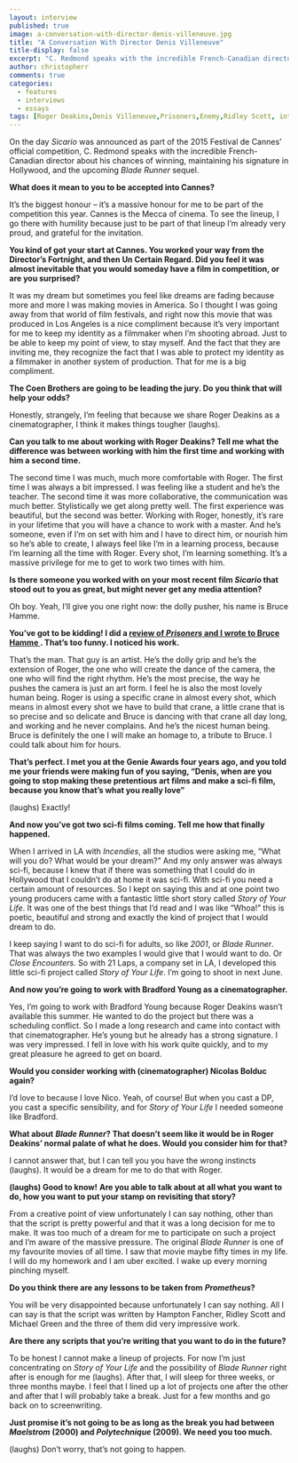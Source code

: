 ```yaml
---
layout: interview
published: true
image: a-conversation-with-director-denis-villeneuve.jpg
title: "A Conversation With Director Denis Villeneuve"
title-display: false
excerpt: "C. Redmond speaks with the incredible French-Canadian director about his chances of winning, maintaining his signature in Hollywood, and the upcoming _Blade Runner_ prequel."
author: christopherr
comments: true
categories:
  - features
  - interviews
  - essays
tags: [Roger Deakins,Denis Villeneuve,Prisoners,Enemy,Ridley Scott, interview,director,writer,writing,sci-fi]
---
```

On the day _Sicario_ was announced as part of the 2015 Festival de Cannes’ official competition, C. Redmond speaks with the incredible French-Canadian director about his chances of winning, maintaining his signature in Hollywood, and the upcoming _Blade Runner_ sequel. 

**What does it mean to you to be accepted into Cannes?**

It’s the biggest honour – it’s a massive honour for me to be part of the competition this year. Cannes is the Mecca of cinema. To see the lineup, I go there with humility because just to be part of that lineup I’m already very proud, and grateful for the invitation.

**You kind of got your start at Cannes. You worked your way from the Director’s Fortnight, and then Un Certain Regard. Did you feel it was almost inevitable that you would someday have a film in competition, or are you surprised?**

It was my dream but sometimes you feel like dreams are fading because more and more I was making movies in America. So I thought I was going away from that world of film festivals, and right now this movie that was produced in Los Angeles is a nice compliment because it’s very important for me to keep my identity as a filmmaker when I’m shooting abroad. Just to be able to keep my point of view, to stay myself. And the fact that they are inviting me, they recognize the fact that I was able to protect my identity as a filmmaker in another system of production. That for me is a big compliment.

**The Coen Brothers are going to be leading the jury. Do you think that will help your odds?**

Honestly, strangely, I’m feeling that because we share Roger Deakins as a cinematographer, I think it makes things tougher (laughs).

**Can you talk to me about working with Roger** **Deakins? Tell me what the difference was between working with him the first time and working with him a second time.**

The second time I was much, much more comfortable with Roger. The first time I was always a bit impressed. I was feeling like a student and he’s the teacher. The second time it was more collaborative, the communication was much better. Stylistically we get along pretty well. The first experience was beautiful, but the second was better. Working with Roger, honestly, it’s rare in your lifetime that you will have a chance to work with a master. And he’s someone, even if I’m on set with him and I have to direct him, or nourish him so he’s able to create, I always feel like I’m in a learning process, because I’m learning all the time with Roger. Every shot, I’m learning something. It’s a massive privilege for me to get to work two times with him.

**Is there someone you worked with on your most recent film _Sicario_  that stood out to you as great, but might never get any media attention?**

Oh boy. Yeah, I’ll give you one right now: the dolly pusher, his name is Bruce Hamme.

**You’ve got to be kidding! I did a [review of _Prisoners_ and I wrote to Bruce Hamme ](http://www.dearcastandcrew.com/content/2013/9/10/prisoners.html). That’s too funny. I noticed his work.** 

That’s the man. That guy is an artist. He’s the dolly grip and he’s the extension of Roger, the one who will create the dance of the camera, the one who will find the right rhythm. He’s the most precise, the way he pushes the camera is just an art form. I feel he is also the most lovely human being. Roger is using a specific crane in almost every shot, which means in almost every shot we have to build that crane, a little crane that is so precise and so delicate and Bruce is dancing with that crane all day long, and working and he never complains. And he’s the nicest human being. Bruce is definitely the one I will make an homage to, a tribute to Bruce. I could talk about him for hours.

**That’s perfect. I met you at the Genie Awards four years ago, and you told me your friends were making fun of you saying, “Denis, when are you going to stop making these pretentious art films and make a sci-fi film, because you know that’s what you really love”**

(laughs) Exactly!

**And now you’ve got two sci-fi films coming. Tell me how that finally happened.** 

When I arrived in LA with _Incendies_, all the studios were asking me, “What will you do? What would be your dream?”  And my only answer was always sci-fi, because I knew that if there was something that I could do in Hollywood that I couldn’t do at home it was sci-fi. With sci-fi you need a certain amount of resources. So I kept on saying this and at one point two young producers came with a fantastic little short story called _Story of Your Life_. It was one of the best things that I’d read and I was like “Whoa!” this is poetic, beautiful and strong and exactly the kind of project that I would dream to do. 

I keep saying I want to do sci-fi for adults, so like _2001_, or _Blade Runner_. That was always the two examples I would give that I would want to do. Or _Close Encounters_. So with 21 Laps, a company set in LA, I developed this little sci-fi project called _Story of Your Life_. I’m going to shoot in next June.

**And now you’re going to work with Bradford Young as a cinematographer.**

Yes, I’m going to work with Bradford Young because Roger Deakins wasn’t available this summer. He wanted to do the project but there was a scheduling conflict. So I made a long research and came into contact with that cinematographer. He’s young but he already has a strong signature. I was very impressed. I fell in love with his work quite quickly, and to my great pleasure he agreed to get on board.

**Would you consider working with (cinematographer) Nicolas Bolduc again?**

I’d love to because I love Nico. Yeah, of course! But when you cast a DP, you cast a specific sensibility, and for _Story of Your Life_ I needed someone like Bradford.

**What about** **_Blade Runner_? That doesn’t seem like it would be in Roger Deakins’ normal palate of what he does. Would you consider him for that?**

I cannot answer that, but I can tell you you have the wrong instincts (laughs). It would be a dream for me to do that with Roger.

 **(laughs) Good to know!** **Are you able to talk about at all what you want to do, how you want to put your stamp on revisiting that story?**

From a creative point of view unfortunately I can say nothing, other than that the script is pretty powerful and that it was a long decision for me to make. It was too much of a dream for me to participate on such a project and I’m aware of the massive pressure. The original _Blade Runner_ is one of my favourite movies of all time. I saw that movie maybe fifty times in my life. I will do my homework and I am uber excited. I wake up every morning pinching myself.

**Do you think there are any lessons to be taken from** **_Prometheus_?** 

You will be very disappointed because unfortunately I can say nothing.  All I can say is that the script was written by Hampton Fancher, Ridley Scott and Michael Green and the three of them did very impressive work.

**Are there any scripts that you’re writing that you want to do in the future?**

To be honest I cannot make a lineup of projects. For now I’m just concentrating on _Story of Your Life_ and the possibility of _Blade Runner_ right after is enough for me (laughs). After that, I will sleep for three weeks, or three months maybe. I feel that I lined up a lot of projects one after the other and after that I will probably take a break. Just for a few months and go back on to screenwriting.

**Just promise it’s not going to be as long as the break you had between  _Maelstrom_ (2000) and _Polytechnique_ (2009). We need you too much.**

 (laughs) Don’t worry, that’s not going to happen.